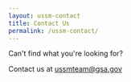 ```yaml
---
layout: ussm-contact
title: Contact Us
permalink: /ussm-contact/
---
```


Can't find what you're looking for?

Contact us at ussmteam@gsa.gov
